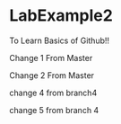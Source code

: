 # LabExample2
To Learn Basics of Github!!

Change 1 From Master

Change 2 From Master

change 4 from branch4

change 5 from branch 4
